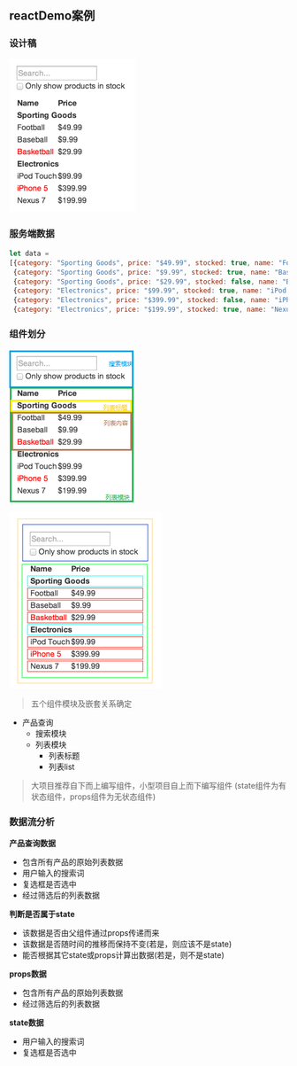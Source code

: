 ## reactDemo案例

### 设计稿

![Image](./img/design_require.png)

### 服务端数据

```js
let data =
[{category: "Sporting Goods", price: "$49.99", stocked: true, name: "Football"},
 {category: "Sporting Goods", price: "$9.99", stocked: true, name: "Baseball"},
 {category: "Sporting Goods", price: "$29.99", stocked: false, name: "Basketball"},
 {category: "Electronics", price: "$99.99", stocked: true, name: "iPod Touch"},
 {category: "Electronics", price: "$399.99", stocked: false, name: "iPhone 5"},
 {category: "Electronics", price: "$199.99", stocked: true, name: "Nexus 7"}];
```

### 组件划分

![Image](./img/design_module.png)

![Image](./img/components_divide.png)

> 五个组件模块及嵌套关系确定

+ 产品查询
    + 搜索模块
    + 列表模块
        + 列表标题
        + 列表list

> 大项目推荐自下而上编写组件，小型项目自上而下编写组件 (state组件为有状态组件，props组件为无状态组件)

### 数据流分析

**产品查询数据**
+ 包含所有产品的原始列表数据
+ 用户输入的搜索词
+ 复选框是否选中
+ 经过筛选后的列表数据

**判断是否属于state**

+ 该数据是否由父组件通过props传递而来
+ 该数据是否随时间的推移而保持不变(若是，则应该不是state)
+ 能否根据其它state或props计算出数据(若是，则不是state)

**props数据**
+ 包含所有产品的原始列表数据
+ 经过筛选后的列表数据

**state数据**

+ 用户输入的搜索词
+ 复选框是否选中

